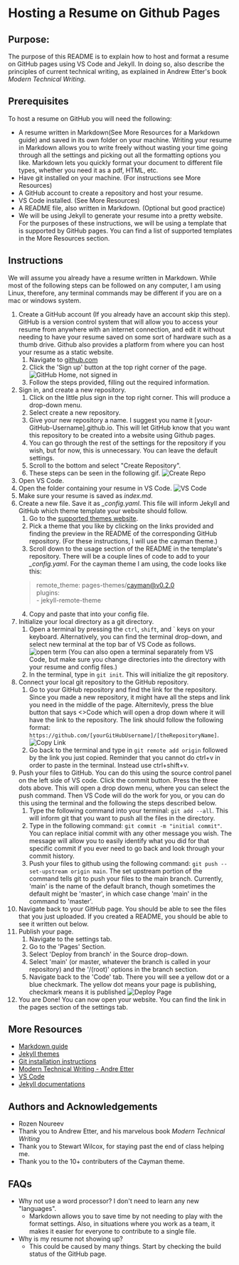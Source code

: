 # Hosting a Resume on Github Pages

## Purpose:
The purpose of this README is to explain how to host and format a resume on GitHub pages using VS Code and Jekyll. In doing so, also describe the principles of current technical writing, as explained in Andrew Etter's book _Modern Technical Writing_.

## Prerequisites

To host a resume on GitHub you will need the following:

* A resume written in Markdown(See More Resources for a Markdown guide) and saved in its own folder on your machine. Writing your resume in Markdown allows you to write freely without wasting your time going through all the settings and picking out all the formatting options you like. Markdown lets you quickly format your document to different file types, whether you need it as a pdf, HTML, etc.
* Have git installed on your machine. (For instructions see More Resources)
* A GitHub account to create a repository and host your resume.
* VS Code installed. (See More Resources)
* A README file, also written in Markdown. (Optional but good practice)
* We will be using Jekyll to generate your resume into a pretty website. For the purposes of these instructions, we will be using a template that is supported by GitHub pages. You can find a list of supported templates in the More Resources section. 

## Instructions

We will assume you already have a resume written in Markdown. While most of the following steps can be followed on any computer, I am using Linux, therefore, any terminal commands may be different if you are on a mac or windows system.

1. Create a GitHub account (If you already have an account skip this step). GitHub is a version control system that will allow you to access your resume from anywhere with an internet connection, and edit it without needing to have your resume saved on some sort of hardware such as a thumb drive. Github also provides a platform from where you can host your resume as a static website.
    1. Navigate to [github.com](https://github.com/)
    2. Click the 'Sign up' button at the top right corner of the page. ![GitHub Home, not signed in](./Images/GitHubSignup.jpg)
    3. Follow the steps provided, filling out the required information.
2. Sign in, and create a new repository. 
    1. Click on the little plus sign in the top right corner. This will produce a drop-down menu. 
    2. Select create a new repository. 
    3. Give your new repository a name. I suggest you name it [your-GitHub-Username].github.io. This will let GitHub know that you want this repository to be created into a website using Github pages.
    4. You can go through the rest of the settings for the repository if you wish, but for now, this is unnecessary. You can leave the default settings. 
    5. Scroll to the bottom and select "Create Repository".
    6. These steps can be seen in the following gif. ![Create Repo](./Images/CreateARepo.gif)
3. Open VS Code.
4. Open the folder containing your resume in VS Code.
    ![VS Code](./Images/VSCode.jpg)  
5. Make sure your resume is saved as _index.md_.
6. Create a new file. Save it as _\_config.yaml_. This file will inform Jekyll and GitHub which theme template your website should follow.
    1. Go to the [supported themes website](https://pages.github.com/themes/).
    2. Pick a theme that you like by clicking on the links provided and finding the preview in the README of the corresponding GitHub repository. (For these instructions, I will use the cayman theme.)
    3. Scroll down to the usage section of the README in the template's repository. There will be a couple lines of code to add to your _\_config.yaml_. For the cayman theme I am using, the code looks like this:  
    > remote_theme: pages-themes/cayman@v0.2.0  
    > plugins:  
    > \- jekyll-remote-theme  
    4. Copy and paste that into your config file.
7. Initialize your local directory as a git directory. 
    1. Open a terminal by pressing the `ctrl`, `shift`, and ` keys on your keyboard. Alternatively, you can find the terminal drop-down, and select new terminal at the top bar of VS Code as follows.![open term](./Images/openTerm.gif) (You can also open a terminal separately from VS Code, but make sure you change directories into the directory with your resume and config files.)
    2. In the terminal, type in `git init`. This will initialize the git repository. 
8. Connect your local git repository to the GitHub repository. 
    1. Go to your GitHub repository and find the link for the repository. Since you made a new repository, it might have all the steps and link you need in the middle of the page. Alternitevly, press the blue  button that says <>Code which will open a drop down where it will have the link to the repository. The link should follow the following format: `https://github.com/[yourGitHubUsername]/[theRepositoryName]`. ![Copy Link](./Images/CopyLink.gif)
    2. Go back to the terminal and type in `git remote add origin` followed by the link you just copied. Reminder that you cannot do ctrl+v in order to paste in the terminal. Instead use ctrl+shift+v.
9. Push your files to GitHub. You can do this using the source control panel on the left side of VS code. Click the commit button. Press the  three dots above. This will open a drop down menu, where you can select the push command. Then VS Code will do the work for you, or you can do this using the terminal and the following the steps described below.
    1. Type the following command into your terminal: `git add --all`. This will inform git that you want to push all the files in the directory.
    2. Type in the following command: `git commit -m "initial commit"`. You can replace initial commit with any other message you wish. The message will allow you to easily identify what you did for that specific commit if you ever need to go back and look through your commit history.
    3. Push your files to github using the following command: `git push --set-upstream origin main`. The set upstream portion of the command tells git to push your files to the main branch. Currently, 'main' is the name of the default branch, though sometimes the default might be 'master', in which case change 'main' in the command to 'master'.
10. Navigate back to your GitHub page. You should be able to see the files that you just uploaded. If you created a README, you should be able to see it written out below.
11. Publish your page. 
    1. Navigate to the settings tab. 
    2. Go to the 'Pages' Section. 
    3. Select 'Deploy from branch' in the Source drop-down. 
    4. Select 'main' (or master, whatever the branch is called in your repository) and the '/(root)' options in the branch section.
    5. Navigate back to the 'Code' tab. There you will see a yellow dot or a blue checkmark. The yellow dot means your page is publishing, checkmark means it is published
    ![Deploy Page](./Images/DeployPage.gif)
12. You are Done! You can now open your website. You can find the link in the pages section of the settings tab.  

## More Resources

* [Markdown guide](https://www.markdownguide.org/)
* [Jekyll themes](https://pages.github.com/themes/)
* [Git installation instructions](https://git-scm.com/book/en/v2/Getting-Started-Installing-Git)
* [Modern Technical Writing - Andre Etter](https://www.amazon.ca/Modern-Technical-Writing-Introduction-Documentation-ebook/dp/B01A2QL9SS/ref=sr_1_1?keywords=modern+technical+writing&qid=1678427403&sprefix=modern+technical+%2Caps%2C548&sr=8-1)
* [VS Code](https://code.visualstudio.com/)
* [Jekyll documentations](https://jekyllrb.com/)

## Authors and Acknowledgements

* Rozen Noureev
* Thank you to Andrew Etter, and his marvelous book _Modern Technical Writing_
* Thank you to Stewart Wilcox, for staying past the end of class helping me. 
* Thank you to the 10+ contributers of the Cayman theme. 

## FAQs

- Why not use a word processor? I don't need to learn any new "languages".
    - Markdown allows you to save time by not needing to play with the format settings. Also, in situations where you work as a team, it makes it easier for everyone to contribute to a single file.
- Why is my resume not showing up?
    - This could be caused by many things. Start by checking the build status of the GitHub page.